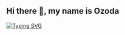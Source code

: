 ## Hi there 👋, my  name is Ozoda
<a href="https://git.io/typing-svg"><img src="https://readme-typing-svg.demolab.com?font=Fira+Code&pause=1000&color=1C33F7&width=435&lines=++++Aspiring+Junior+Backend+%2F+DevOps+Developer" alt="Typing SVG" /></a>

<!--
**ozoda005/ozoda005** is a ✨ _special_ ✨ repository because its `README.md` (this file) appears on your GitHub profile.

Here are some ideas to get you started:

- 🔭 I’m currently working on ...
- 🌱 I’m currently learning ...
- 👯 I’m looking to collaborate on ...
- 🤔 I’m looking for help with ...
- 💬 Ask me about ...
- 📫 How to reach me: ...
- 😄 Pronouns: ...
- ⚡ Fun fact: ...
-->
